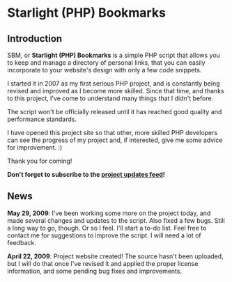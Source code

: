 # Starlight (PHP) Bookmarks #

## Introduction ##

SBM, or **Starlight (PHP) Bookmarks** is a simple PHP script that allows you to keep and manage a directory of personal links, that you can easily incorporate to your website's design with only a few code snippets.

I started it in 2007 as my first serious PHP project, and is constantly being revised and improved as I become more skilled.  Since that time, and thanks to this project, I've come to understand many things that I didn't before.

The script won't be officially released until it has reached good quality and performance standards.

I have opened this project site so that other, more skilled PHP developers can see the progress of my project and, if interested, give me some advice for improvement.  :)

Thank you for coming!

**Don't forget to subscribe to the [project updates feed](http://code.google.com/feeds/p/starlight-php-bookmarks/updates/basic)!**

## News ##

**May 29, 2009**: I've been working some more on the project today, and made several changes and updates to the script.  Also fixed a few bugs.  Still a long way to go, though.  Or so I feel.  I'll start a to-do list.  Feel free to contact me for suggestions to improve the script.  I will need a lot of feedback.

**April 22, 2009**: Project website created!  The source hasn't been uploaded, but I will do that once I've revised it and applied the proper license information, and some pending bug fixes and improvements.